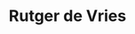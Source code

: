 ---
order: 34
category: residents
layout: post
title: Rutger de Vries 
profession: graphic design
website: www.perongeluk.com
image: /images/residents/rutgerdevries_01.png
---